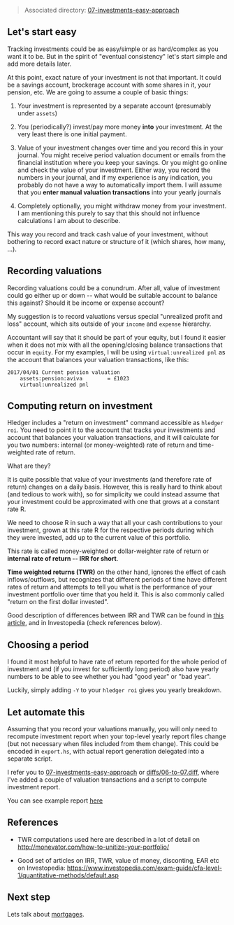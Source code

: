 > Associated directory:
> [07-investments-easy-approach](../tree/master/07-investments-easy-approach)

## Let's start easy

Tracking investments could be as easy/simple or as hard/complex as you
want it to be. But in the spirit of "eventual consistency" let's start
simple and add more details later.

At this point, exact nature of your investment is not that important.
It could be a savings account, brockerage account with some shares in
it, your pension, etc. We are going to assume a couple of basic
things:

1. Your investment is represented by a separate account (presumably
   under `assets`)

2. You (periodically?) invest/pay more money **into** your investment.
At the very least there is one initial payment.

3. Value of your investment changes over time and you record this in
your journal. You might receive period valuation document or emails
from the financial institution where you keep your savings. Or you might
go online and check the value of your investment. Either way, you
record the numbers in your journal, and if my experience is any
indication, you probably do not have a way to automatically import
them. I will assume that you **enter manual valuation transactions**
into your yearly journals

4. Completely optionally, you might withdraw money from your
   investment. I am mentioning this purely to say that this should not
   influence calculations I am about to describe.

This way you record and track cash value of your investment, without
bothering to record exact nature or structure of it (which shares, how
many, ...).

## Recording valuations

Recording valuations could be a conundrum. After all, value of
investment could go either up or down -- what would be suitable
account to balance this against? Should it be income or expense account?

My suggestion is to record valuations versus special "unrealized
profit and loss" account, which sits outside of your `income` and
`expense` hierarchy.

Accountant will say that it should be part of your equity, but I found
it easier when it does not mix with all the opening/closing balance
transactions that occur in `equity`. For my examples, I will be using
`virtual:unrealized pnl` as the account that balances your valuation
transactions, like this:
```
2017/04/01 Current pension valuation
    assets:pension:aviva        = £1023
    virtual:unrealized pnl
```

## Computing return on investment

Hledger includes a "return on investment" command accessible as `hledger
roi`. You need to point it to the account that tracks your investments
and account that balances your valuation transactions, and it will
calculate for you two numbers: internal (or money-weighted) rate of return and
time-weighted rate of return.

What are they?

It is quite possible that value of your investments (and therefore
rate of return) changes on a daily basis. However, this is really hard
to think about (and tedious to work with), so for simplicity we could
instead assume that your investment could be approximated with one
that grows at a constant rate R.

We need to choose R in such a way that all your cash contributions to
your investment, grown at this rate R for the respective periods
during which they were invested, add up to the current value of this
portfolio.

This rate is called money-weighted or dollar-weighter rate of return
or **internal rate of return -- IRR for short**.

**Time weighted returns (TWR)** on the other hand, ignores the effect
of cash inflows/outflows, but recognizes that different periods of
time have different rates of return and attempts to tell you what is
the performance of your investment portfolio over time that you held
it. This is also commonly called "return on the first dollar
invested".

Good description of differences between IRR and TWR can be found in
[this article](http://www.merriman.com/investing-101/performance-time-weighted-return-vs-internal-rate-of-return/),
and in Investopedia (check references below).

## Choosing a period

I found it most helpful to have rate of return reported for the whole
period of investment and (if you invest for sufficiently long period)
also have yearly numbers to be able to see whether you had "good year"
or "bad year".

Luckily, simply adding `-Y` to your `hledger roi` gives you yearly breakdown.

## Let automate this

Assuming that you record your valuations manually, you will only need
to recompute investment report when your top-level yearly report files
change (but not necessary when files included from them change). This
could be encoded in `export.hs`, with actual report generation
delegated into a separate script.

I refer you to
[07-investments-easy-approach](../tree/master/07-investments-easy-approach)
or [diffs/06-to-07.diff](../tree/master/diffs/06-to-07.diff), where
I've added a couple of valuation transactions and a script to compute
investment report.

You can see example report [here](../tree/master/07-investments-easy-approach/export/investments.txt)

## References

* TWR computations used here are described in a lot of detail on
  http://monevator.com/how-to-unitize-your-portfolio/ 

* Good set of articles on IRR, TWR, value of money, disconting, EAR
  etc on Investopedia:
  https://www.investopedia.com/exam-guide/cfa-level-1/quantitative-methods/default.asp

## Next step

Lets talk about [mortgages](Mortgage).
